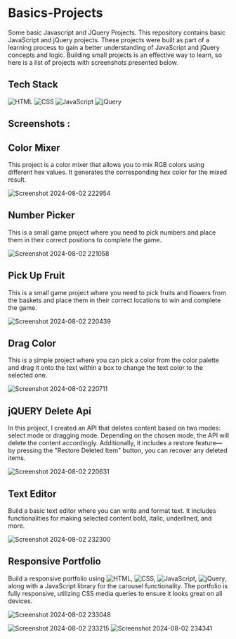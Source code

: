 # Basics-Projects
Some basic Javascript and JQuery Projects.
This repository contains basic JavaScript and jQuery projects. These projects were built as part of a learning process to gain a better understanding of JavaScript and jQuery concepts and logic. Building small projects is an effective way to learn, so here is a list of projects with screenshots presented below.

## Tech Stack
![HTML](https://img.shields.io/badge/HTML-E34F26?style=flat&logo=html5&logoColor=white)
![CSS](https://img.shields.io/badge/CSS-1572B6?style=flat&logo=css3&logoColor=white)
![JavaScript](https://img.shields.io/badge/JavaScript-F7DF1E?style=flat&logo=javascript&logoColor=black)
![jQuery](https://img.shields.io/badge/jQuery-0769AD?style=flat&logo=jquery&logoColor=white)

## Screenshots :

## Color Mixer
This project is a color mixer that allows you to mix RGB colors using different hex values. It generates the corresponding hex color for the mixed result.

![Screenshot 2024-08-02 222954](https://github.com/user-attachments/assets/b1c6b24e-925b-4d9b-a387-7ed73e358a93)

## Number Picker
This is a small game project where you need to pick numbers and place them in their correct positions to complete the game.

![Screenshot 2024-08-02 221058](https://github.com/user-attachments/assets/b5ce565c-10f5-4bd4-bc78-11884f8ba869)

## Pick Up Fruit
This is a small game project where you need to pick fruits and flowers from the baskets and place them in their correct locations to win and complete the game.

![Screenshot 2024-08-02 220439](https://github.com/user-attachments/assets/a1227c98-0d6f-4e34-bb6a-f6057a7a81bc)

## Drag Color
This is a simple project where you can pick a color from the color palette and drag it onto the text within a box to change the text color to the selected one.

![Screenshot 2024-08-02 220711](https://github.com/user-attachments/assets/dd4a7739-bd0f-43d7-b377-ea152ac0f60d)

## jQUERY Delete Api
In this project, I created an API that deletes content based on two modes: select mode or dragging mode. Depending on the chosen mode, the API will delete the content accordingly. Additionally, it includes a restore feature—by pressing the "Restore Deleted Item" button, you can recover any deleted items.

![Screenshot 2024-08-02 220631](https://github.com/user-attachments/assets/efa9962b-1a22-4794-99c8-11f3e02dae3f)

## Text Editor 
Build a basic text editor where you can write and format text. It includes functionalities for making selected content bold, italic, underlined, and more.

![Screenshot 2024-08-02 232300](https://github.com/user-attachments/assets/617c0a2b-3fdb-4410-8410-64b2314b3bcc)

## Responsive Portfolio 
Build a responsive portfolio using ![HTML](https://img.shields.io/badge/HTML-E34F26?style=flat&logo=html5&logoColor=white),
![CSS](https://img.shields.io/badge/CSS-1572B6?style=flat&logo=css3&logoColor=white),
![JavaScript](https://img.shields.io/badge/JavaScript-F7DF1E?style=flat&logo=javascript&logoColor=black),
![jQuery](https://img.shields.io/badge/jQuery-0769AD?style=flat&logo=jquery&logoColor=white), along with a JavaScript library for the carousel functionality. The portfolio is fully responsive, utilizing CSS media queries to ensure it looks great on all devices.

![Screenshot 2024-08-02 233048](https://github.com/user-attachments/assets/579b280e-4338-4594-8193-422a76009ad9)

  ![Screenshot 2024-08-02 233215](https://github.com/user-attachments/assets/0a6d3527-5b70-4742-99da-84ccce9f2df0)  ![Screenshot 2024-08-02 234341](https://github.com/user-attachments/assets/869ad69d-cd79-4c3f-a847-985c3a111f12)





